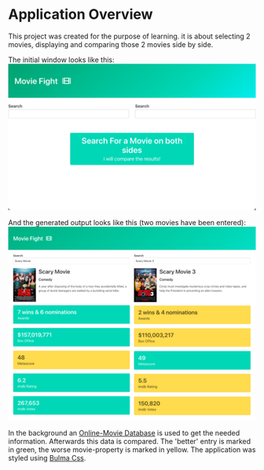 # Application Overview
This project was created for the purpose of learning. 
it is about selecting 2 movies, displaying and comparing those 2 movies side by side.

The initial window looks like this: 
![img](images/Bildschirm%C2%ADfoto%202023-03-25%20um%2011.59.14.png)

And the generated output looks like this (two movies have been entered):
![img](images/Bildschirm%C2%ADfoto%202023-03-25%20um%2011.59.57.png)

In the background an [Online-Movie Database](http://www.omdbapi.com/) is used to get the needed information. Afterwards this data is compared. The 'better' entry is marked in green, the worse movie-property is marked in yellow. The application was styled using [Bulma Css](https://bulma.io/).